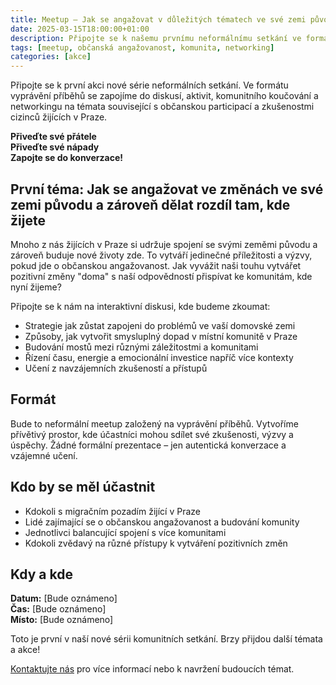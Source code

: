 ```yaml
---
title: Meetup – Jak se angažovat v důležitých tématech ve své zemi původu a zároveň se zapojit do témat v zemi, kde žiješ
date: 2025-03-15T18:00:00+01:00
description: Připojte se k našemu prvnímu neformálnímu setkání ve formátu vyprávění příběhů
tags: [meetup, občanská angažovanost, komunita, networking]
categories: [akce]
---
```


Připojte se k první akci nové série neformálních setkání. Ve formátu vyprávění příběhů se zapojíme do diskusí, aktivit, komunitního koučování a networkingu na témata související s občanskou participací a zkušenostmi cizinců žijících v Praze.

**Přiveďte své přátele**  
**Přiveďte své nápady**  
**Zapojte se do konverzace!**

## První téma: Jak se angažovat ve změnách ve své zemi původu a zároveň dělat rozdíl tam, kde žijete

Mnoho z nás žijících v Praze si udržuje spojení se svými zeměmi původu a zároveň buduje nové životy zde. To vytváří jedinečné příležitosti a výzvy, pokud jde o občanskou angažovanost. Jak vyvážit naši touhu vytvářet pozitivní změny "doma" s naší odpovědností přispívat ke komunitám, kde nyní žijeme?

Připojte se k nám na interaktivní diskusi, kde budeme zkoumat:
- Strategie jak zůstat zapojeni do problémů ve vaší domovské zemi
- Způsoby, jak vytvořit smysluplný dopad v místní komunitě v Praze
- Budování mostů mezi různými záležitostmi a komunitami
- Řízení času, energie a emocionální investice napříč více kontexty
- Učení z navzájemních zkušeností a přístupů

## Formát

Bude to neformální meetup založený na vyprávění příběhů. Vytvoříme přívětivý prostor, kde účastníci mohou sdílet své zkušenosti, výzvy a úspěchy. Žádné formální prezentace – jen autentická konverzace a vzájemné učení.

## Kdo by se měl účastnit

- Kdokoli s migračním pozadím žijící v Praze
- Lidé zajímající se o občanskou angažovanost a budování komunity
- Jednotlivci balancující spojení s více komunitami
- Kdokoli zvědavý na různé přístupy k vytváření pozitivních změn

## Kdy a kde

**Datum:** [Bude oznámeno]  
**Čas:** [Bude oznámeno]  
**Místo:** [Bude oznámeno]

Toto je první v naší nové sérii komunitních setkání. Brzy přijdou další témata a akce!

[Kontaktujte nás](mailto:info@migact.net) pro více informací nebo k navržení budoucích témat.


